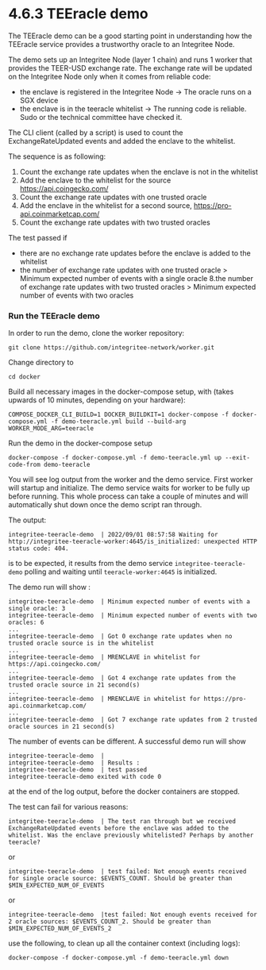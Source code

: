 # 4.6.3 TEEracle demo

The TEEracle demo can be a good starting point in understanding how the TEEracle service provides a trustworthy oracle to an Integritee Node.

The demo sets up an Integritee Node (layer 1 chain) and runs 1 worker that provides the TEER-USD exchange rate. The exchange rate will be updated on the Integritee Node only when it comes from reliable code:

* the enclave is registered in the Integritee Node -> The oracle runs on a SGX device
* the enclave is in the teeracle whitelist -> The running code is reliable. Sudo or the technical committee have checked it.

The CLI client (called by a script) is used to count the ExchangeRateUpdated events and added the enclave to the whitelist.

The sequence is as following:

1. Count the exchange rate updates when the enclave is not in the whitelist
2. Add the enclave to the whitelist for the source https://api.coingecko.com/
3. Count the exchange rate updates with one trusted oracle
4. Add the enclave in the whitelist for a second source, https://pro-api.coinmarketcap.com/
5. Count the exchange rate updates with two trusted oracles

The test passed if

* there are no exchange rate updates before the enclave is added to the whitelist
* the number of exchange rate updates with one trusted oracle > Minimum expected number of events with a single oracle 8.the number of exchange rate updates with two trusted oracles > Minimum expected number of events with two oracles

### Run the TEEracle demo

In order to run the demo, clone the worker repository:

```
git clone https://github.com/integritee-network/worker.git
```

Change directory to

```
cd docker
```

Build all necessary images in the docker-compose setup, with (takes upwards of 10 minutes, depending on your hardware):

```
COMPOSE_DOCKER_CLI_BUILD=1 DOCKER_BUILDKIT=1 docker-compose -f docker-compose.yml -f demo-teeracle.yml build --build-arg WORKER_MODE_ARG=teeracle
```

Run the demo in the docker-compose setup

```
docker-compose -f docker-compose.yml -f demo-teeracle.yml up --exit-code-from demo-teeracle
```

You will see log output from the worker and the demo service. First worker will startup and initialize. The demo service waits for worker to be fully up before running. This whole process can take a couple of minutes and will automatically shut down once the demo script ran through.

The output:

```
integritee-teeracle-demo  | 2022/09/01 08:57:58 Waiting for http://integritee-teeracle-worker:4645/is_initialized: unexpected HTTP status code: 404.
```

is to be expected, it results from the demo service `integritee-teeracle-demo` polling and waiting until `teeracle-worker:4645` is initialized.

The demo run will show :

```
integritee-teeracle-demo  | Minimum expected number of events with a single oracle: 3
integritee-teeracle-demo  | Minimum expected number of events with two oracles: 6
...
integritee-teeracle-demo  | Got 0 exchange rate updates when no trusted oracle source is in the whitelist
...
integritee-teeracle-demo  | MRENCLAVE in whitelist for https://api.coingecko.com/
...
integritee-teeracle-demo  | Got 4 exchange rate updates from the trusted oracle source in 21 second(s)
...
integritee-teeracle-demo  | MRENCLAVE in whitelist for https://pro-api.coinmarketcap.com/
...
integritee-teeracle-demo  | Got 7 exchange rate updates from 2 trusted oracle sources in 21 second(s)
```

The number of events can be different. A successful demo run will show

```
integritee-teeracle-demo  | 
integritee-teeracle-demo  | Results :
integritee-teeracle-demo  | test passed
integritee-teeracle-demo exited with code 0
```

at the end of the log output, before the docker containers are stopped.



The test can fail for various reasons:

```
integritee-teeracle-demo  | The test ran through but we received ExchangeRateUpdated events before the enclave was added to the whitelist. Was the enclave previously whitelisted? Perhaps by another teeracle?
```

or

```
integritee-teeracle-demo  | test failed: Not enough events received for single oracle source: $EVENTS_COUNT. Should be greater than $MIN_EXPECTED_NUM_OF_EVENTS
```

or

```
integritee-teeracle-demo  |test failed: Not enough events received for 2 oracle sources: $EVENTS_COUNT_2. Should be greater than $MIN_EXPECTED_NUM_OF_EVENTS_2
```



use the following, to clean up all the container context (including logs):

```
docker-compose -f docker-compose.yml -f demo-teeracle.yml down
```

